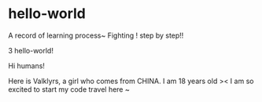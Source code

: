# hello-world
A record of learning process~ Fighting ! step by step!!

3 hello-world!

Hi humans!

Here is Valklyrs, a girl who comes from CHINA. I am 18 years old ><
I am so excited to start my code travel here ~
